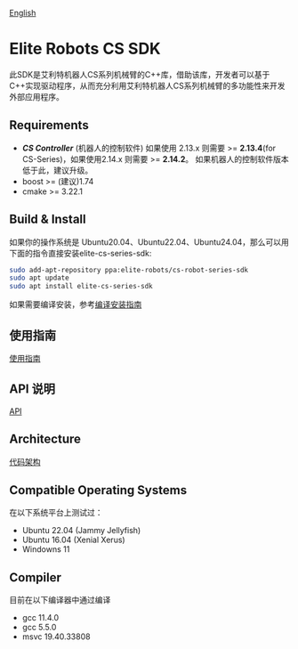 [English](./README.md)
# Elite Robots CS SDK

此SDK是艾利特机器人CS系列机械臂的C++库，借助该库，开发者可以基于C++实现驱动程序，从而充分利用艾利特机器人CS系列机械臂的多功能性来开发外部应用程序。


## Requirements
- ***CS Controller*** (机器人的控制软件) 如果使用 2.13.x 则需要 >= **2.13.4**(for CS-Series)，如果使用2.14.x 则需要 >= **2.14.2**。 如果机器人的控制软件版本低于此，建议升级。
- boost >= (建议)1.74
- cmake >= 3.22.1

## Build & Install
如果你的操作系统是 Ubuntu20.04、Ubuntu22.04、Ubuntu24.04，那么可以用下面的指令直接安装elite-cs-series-sdk:
```bash
sudo add-apt-repository ppa:elite-robots/cs-robot-series-sdk
sudo apt update
sudo apt install elite-cs-series-sdk
```

如果需要编译安装，参考[编译安装指南](./doc/BuildGuide/BuildGuide.cn.md)

## 使用指南
[使用指南](./doc/UserGuide/cn/UserGuide.cn.md)  

## API 说明
[API](./doc/API/cn/API.cn.md)

## Architecture
[代码架构](./doc/Architecture/Arch.cn.md)

## Compatible Operating Systems
在以下系统平台上测试过：

 * Ubuntu 22.04 (Jammy Jellyfish)
 * Ubuntu 16.04 (Xenial Xerus)
 * Windowns 11

## Compiler
目前在以下编译器中通过编译

 * gcc 11.4.0
 * gcc 5.5.0
 * msvc 19.40.33808
